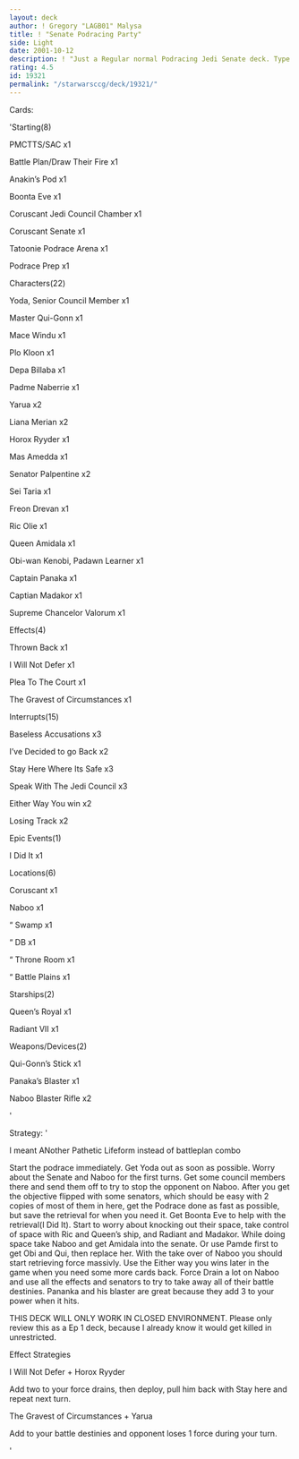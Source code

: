 ```yaml
---
layout: deck
author: ! Gregory "LAGB01" Malysa
title: ! "Senate Podracing Party"
side: Light
date: 2001-10-12
description: ! "Just a Regular normal Podracing Jedi Senate deck. Type II. Please review with that in mind"
rating: 4.5
id: 19321
permalink: "/starwarsccg/deck/19321/"
---
```

Cards: 

'Starting(8)

PMCTTS/SAC x1

Battle Plan/Draw Their Fire x1

Anakin&#8217;s Pod x1

Boonta Eve x1

Coruscant Jedi Council Chamber x1

Coruscant Senate x1

Tatoonie Podrace Arena x1

Podrace Prep x1


Characters(22)

Yoda, Senior Council Member x1

Master Qui-Gonn x1

Mace Windu x1

Plo Kloon x1

Depa Billaba x1

Padme Naberrie x1

Yarua x2

Liana Merian x2

Horox Ryyder x1

Mas Amedda x1

Senator Palpentine x2

Sei Taria x1

Freon Drevan x1

Ric Olie x1

Queen Amidala x1

Obi-wan Kenobi, Padawn Learner x1

Captain Panaka x1

Captian Madakor x1

Supreme Chancelor Valorum x1


Effects(4)

Thrown Back x1

I Will Not Defer x1

Plea To The Court x1

The Gravest of Circumstances x1


Interrupts(15)

Baseless Accusations x3

I&#8217;ve Decided to go Back x2

Stay Here Where Its Safe x3

Speak With The Jedi Council x3

Either Way You win x2

Losing Track x2


Epic Events(1)

I Did It x1


Locations(6)

Coruscant x1

Naboo x1

&#8220;  Swamp x1

&#8220;  DB x1

&#8220;  Throne Room x1

&#8220;  Battle Plains x1


Starships(2)

Queen&#8217;s Royal x1

Radiant VII x1


Weapons/Devices(2)

Qui-Gonn&#8217;s Stick x1

Panaka&#8217;s Blaster x1

Naboo Blaster Rifle x2

'

Strategy: '

I meant ANother Pathetic Lifeform instead of battleplan combo

Start the podrace immediately. Get Yoda out as soon as possible. Worry about the Senate and Naboo for the first turns. Get some council members there and send them off to try to stop the opponent on Naboo. After you get the objective flipped with some senators, which should be easy with 2 copies of most of them in here, get the Podrace done as fast as possible, but save the retrieval for when you need it. Get Boonta Eve to help with the retrieval(I Did It). Start to worry about knocking out their space, take control of space with Ric and Queen’s ship, and Radiant and Madakor. While doing space take Naboo and get Amidala into the senate. Or use Pamde first to get Obi and Qui, then replace her. With the take over of Naboo you should start retrieving force massivly. Use the Either way you wins later in the game when you need some more cards back. Force Drain a lot on Naboo and use all the effects and senators to try to take away all of their battle destinies.  Pananka and his blaster are great because they add 3 to your power when it hits.

THIS DECK WILL ONLY WORK IN CLOSED ENVIRONMENT. Please only review this as a Ep 1 deck, because I already know it would get killed in unrestricted.

Effect Strategies

I Will Not Defer + Horox Ryyder

Add two to your force drains, then deploy, pull him back with Stay here and repeat next turn.

The Gravest of Circumstances + Yarua

Add to your battle destinies and opponent loses 1 force during your turn.

'

